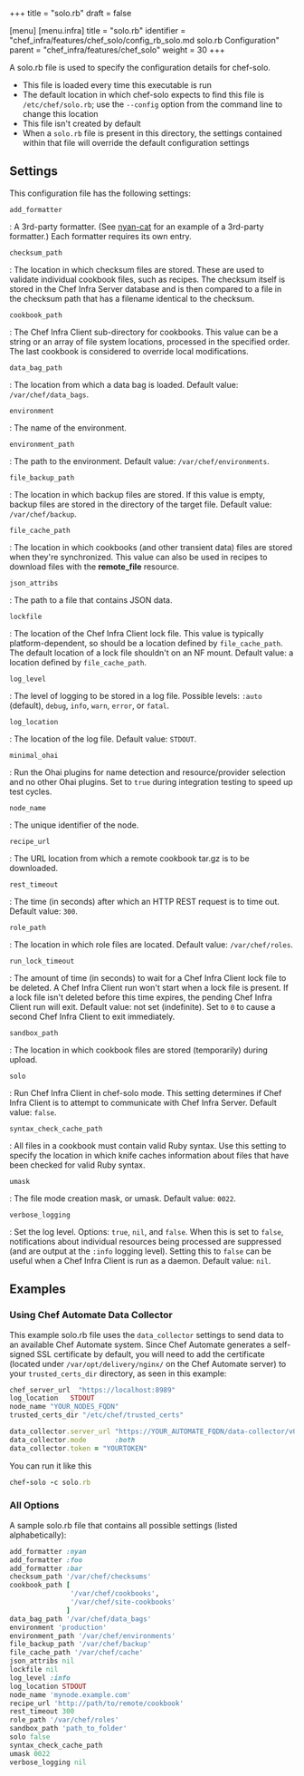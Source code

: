 +++
title = "solo.rb"
draft = false

[menu]
  [menu.infra]
    title = "solo.rb"
    identifier = "chef_infra/features/chef_solo/config_rb_solo.md solo.rb Configuration"
    parent = "chef_infra/features/chef_solo"
    weight = 30
+++

A solo.rb file is used to specify the configuration details for
chef-solo.

- This file is loaded every time this executable is run
- The default location in which chef-solo expects to find this file is `/etc/chef/solo.rb`; use the `--config` option from the command line to change this location
- This file isn't created by default
- When a `solo.rb` file is present in this directory, the settings contained within that file will override the default configuration settings

## Settings

This configuration file has the following settings:

`add_formatter`

: A 3rd-party formatter. (See [nyan-cat](https://github.com/andreacampi/nyan-cat-chef-formatter) for an example of a 3rd-party formatter.) Each formatter requires its own entry.

`checksum_path`

: The location in which checksum files are stored. These are used to validate individual cookbook files, such as recipes. The checksum itself is stored in the Chef Infra Server database and is then compared to a file in the checksum path that has a filename identical to the checksum.

`cookbook_path`

: The Chef Infra Client sub-directory for cookbooks. This value can be a string or an array of file system locations, processed in the specified order. The last cookbook is considered to override local modifications.

`data_bag_path`

: The location from which a data bag is loaded. Default value: `/var/chef/data_bags`.

`environment`

: The name of the environment.

`environment_path`

: The path to the environment. Default value: `/var/chef/environments`.

`file_backup_path`

: The location in which backup files are stored. If this value is empty, backup files are stored in the directory of the target file. Default value: `/var/chef/backup`.

`file_cache_path`

: The location in which cookbooks (and other transient data) files are stored when they're synchronized. This value can also be used in recipes to download files with the **remote_file** resource.

`json_attribs`

: The path to a file that contains JSON data.

`lockfile`

: The location of the Chef Infra Client lock file. This value is typically platform-dependent, so should be a location defined by `file_cache_path`. The default location of a lock file shouldn't on an NF mount. Default value: a location defined by `file_cache_path`.

`log_level`

: The level of logging to be stored in a log file. Possible levels: `:auto` (default), `debug`, `info`, `warn`, `error`, or `fatal`.

`log_location`

: The location of the log file. Default value: `STDOUT`.

`minimal_ohai`

: Run the Ohai plugins for name detection and resource/provider selection and no other Ohai plugins. Set to `true` during integration testing to speed up test cycles.

`node_name`

: The unique identifier of the node.

`recipe_url`

: The URL location from which a remote cookbook tar.gz is to be downloaded.

`rest_timeout`

: The time (in seconds) after which an HTTP REST request is to time out. Default value: `300`.

`role_path`

: The location in which role files are located. Default value: `/var/chef/roles`.

`run_lock_timeout`

: The amount of time (in seconds) to wait for a Chef Infra Client lock file to be deleted. A Chef Infra Client run won't start when a lock file is present. If a lock file isn't deleted before this time expires, the pending Chef Infra Client run will exit. Default value: not set (indefinite). Set to `0` to cause a second Chef Infra Client to exit immediately.

`sandbox_path`

: The location in which cookbook files are stored (temporarily) during upload.

`solo`

: Run Chef Infra Client in chef-solo mode. This setting determines if Chef Infra Client is to attempt to communicate with Chef Infra Server. Default value: `false`.

`syntax_check_cache_path`

: All files in a cookbook must contain valid Ruby syntax. Use this setting to specify the location in which knife caches information about files that have been checked for valid Ruby syntax.

`umask`

: The file mode creation mask, or umask. Default value: `0022`.

`verbose_logging`

: Set the log level. Options: `true`, `nil`, and `false`. When this is set to `false`, notifications about individual resources being processed are suppressed (and are output at the `:info` logging level). Setting this to `false` can be useful when a Chef Infra Client is run as a daemon. Default value: `nil`.

## Examples

### Using Chef Automate Data Collector

This example solo.rb file uses the `data_collector` settings to send data to an available Chef Automate system. Since Chef Automate generates a self-signed SSL certificate by default, you will need to add the certificate (located under `/var/opt/delivery/nginx/` on the Chef Automate server) to your `trusted_certs_dir` directory, as seen in this example:

```ruby
chef_server_url  "https://localhost:8989"
log_location   STDOUT
node_name "YOUR_NODES_FQDN"
trusted_certs_dir "/etc/chef/trusted_certs"

data_collector.server_url "https://YOUR_AUTOMATE_FQDN/data-collector/v0"
data_collector.mode       :both
data_collector.token = "YOURTOKEN"
```

You can run it like this

```ruby
chef-solo -c solo.rb
```

### All Options

A sample solo.rb file that contains all possible settings (listed alphabetically):

```ruby
add_formatter :nyan
add_formatter :foo
add_formatter :bar
checksum_path '/var/chef/checksums'
cookbook_path [
               '/var/chef/cookbooks',
               '/var/chef/site-cookbooks'
              ]
data_bag_path '/var/chef/data_bags'
environment 'production'
environment_path '/var/chef/environments'
file_backup_path '/var/chef/backup'
file_cache_path '/var/chef/cache'
json_attribs nil
lockfile nil
log_level :info
log_location STDOUT
node_name 'mynode.example.com'
recipe_url 'http://path/to/remote/cookbook'
rest_timeout 300
role_path '/var/chef/roles'
sandbox_path 'path_to_folder'
solo false
syntax_check_cache_path
umask 0022
verbose_logging nil
```
